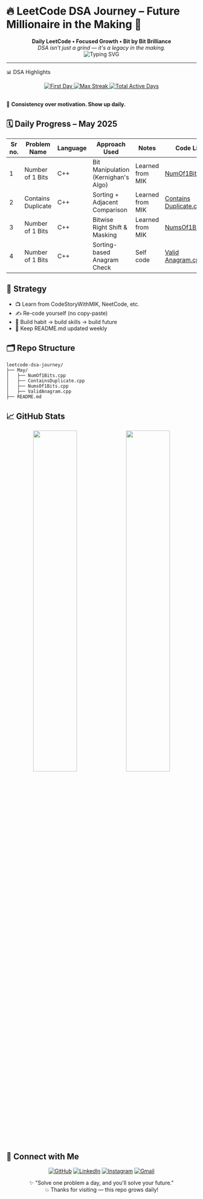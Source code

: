 # 🔥 LeetCode DSA Journey – Future Millionaire in the Making 👑

<div align="center">
  <b>Daily LeetCode • Focused Growth • Bit by Bit Brilliance</b><br/>
  <i>DSA isn't just a grind — it's a legacy in the making.</i>
</div>

<div align="center">
  <img src="https://readme-typing-svg.demolab.com?font=Fira+Code&duration=3000&pause=500&center=true&vCenter=true&width=435&lines=DSA+Warrior+Mode+ON;Learning+1+Problem+at+a+Time;Coding+Consistency+%3D+Confidence;Future+SDE+%3D+Loading...100%25" alt="Typing SVG" />
</div>

---

📊 DSA Highlights
<div align="center">
  <a href="#">
    <img src="https://img.shields.io/badge/🗓%20First%20Day-March%2022,%202025-8A2BE2?style=for-the-badge" alt="First Day"/>
  </a>
  <a href="#">
    <img src="https://img.shields.io/badge/🔥%20Max%20Streak-35%20Days-FF4500?style=for-the-badge" alt="Max Streak"/>
  </a>
  <a href="#">
    <img src="https://img.shields.io/badge/✅%20Total%20Active%20Days-41%20Days-00C853?style=for-the-badge" alt="Total Active Days"/>
  </a>
</div>
<br>
<!-- Counter for automatic updates - increments dynamically -->
<!-- STREAK_COUNTER:35 -->
<!-- ACTIVE_DAYS_COUNTER:41 -->
<!-- LAST_UPDATED:2025-05-02 -->

🚀 **Consistency over motivation. Show up daily.**

## 🗓️ Daily Progress – May 2025

| Sr no. | Problem Name | Language | Approach Used | Notes | Code Link |
|-----|-------------|----------|--------------|-------|-----------|
| 1 | Number of 1 Bits | C++ | Bit Manipulation (Kernighan's Algo) | Learned from MIK | [NumOf1Bits.cpp](may/NumOf1Bits.cpp) |
| 2 | Contains Duplicate | C++ | Sorting + Adjacent Comparison | Learned from MIK | [Contains Duplicate.cpp](may/ContainsDuplicate.cpp) |
| 3 | Number of 1 Bits | C++ | Bitwise Right Shift & Masking | Learned from MIK | [NumsOf1Bits.cpp](may/Numsof1Bits.cpp) |
| 4 | Number of 1 Bits | C++ | Sorting-based Anagram Check | Self code | [Valid Anagram.cpp](may/ValidAnagram.cpp) |


## 🧠 Strategy

- 📺 Learn from CodeStoryWithMIK, NeetCode, etc.
- ✍️ Re-code yourself (no copy-paste)
- 🔁 Build habit → build skills → build future
- 📘 Keep README.md updated weekly

## 🗂️ Repo Structure

```
leetcode-dsa-journey/
├── May/
│   ├── NumOf1Bits.cpp
│   ├── ContainsDuplicate.cpp
│   ├── NumsOf1Bits.cpp
│   ├── ValidAnagram.cpp
├── README.md
```

## 📈 GitHub Stats

<div align="center">
  <img src="https://github-readme-stats.vercel.app/api?username=NAITIK-builds&show_icons=true&theme=tokyonight&hide_border=true" width="48%"/>
  <img src="https://github-readme-streak-stats.herokuapp.com/?user=NAITIK-builds&theme=tokyonight&hide_border=true" width="48%"/>
</div>

## 🔗 Connect with Me

<div align="center">

[![GitHub](https://img.shields.io/badge/GitHub-000?style=for-the-badge&logo=github&logoColor=white)](https://github.com/NAITIK-builds)
[![LinkedIn](https://img.shields.io/badge/LinkedIn-0A66C2?style=for-the-badge&logo=linkedin&logoColor=white)](https://www.linkedin.com/in/naitik-vishwakarma-9b78b8324/)
[![Instagram](https://img.shields.io/badge/Instagram-E1306C?style=for-the-badge&logo=instagram&logoColor=white)](https://www.instagram.com/theuttamx)
[![Gmail](https://img.shields.io/badge/Gmail-D14836?style=for-the-badge&logo=gmail&logoColor=white)](mailto:naitikwebdev001@gmail.com)

</div>


<p align="center">
  ✨ "Solve one problem a day, and you'll solve your future." <br/>
  💥 Thanks for visiting — this repo grows daily!
</p>
